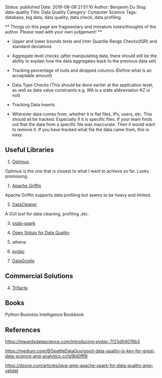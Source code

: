 Status: published
Date: 2019-08-08 21:51:10
Author: Benjamin Du
Slug: data-quality
Title: Data Quality
Category: Computer Science
Tags: database, big data, data quality, data check, data profiling

**
Things on this page are fragmentary and immature notes/thoughts of the author.
Please read with your own judgement!
**

- Upper and lower bounds tests and Inter Quartile Range Checks(IQR) and standard deviations

- Aggregate level checks (after manipulating data, there should still be the ability to explain how the data aggregates back to the previous data set)

- Tracking percentage of nulls and dropped columns (Define what is an acceptable amount)

- Data Type Checks (This should be done earlier at the application level, as well as data value constraints e.g. WA is a state abbreviation KZ is not)

- Tracking Data Inserts

- Wherever data comes from, whether it is flat files, IPs, users, etc. This should all be tracked. Especially if it is specific files. 
    If your team finds out that the data from a specific file was inaccurate. 
    Then it would want to remove it. If you have tracked what file the data came from, this is easy.

## Useful Libraries

1. [Optimus](https://github.com/ironmussa/Optimus)

Optimus is the one that is closest to what I want to achieve so far. 
Looks promissing.

1. [Apache Griffin](https://github.com/apache/griffin)

Apache Griffin supports data profiling but seems to be heavy and limited.

2. [DataCleaner](https://github.com/datacleaner/DataCleaner)

A GUI tool for data cleaning, profiling ,etc.

3. [osdq-spark](https://github.com/arrahtech/osdq-spark)

4. [Open Stduio for Data Quality](https://www.talend.com/products/data-quality/data-quality-open-studio/)

1. athena 

2. [pydqc](https://github.com/SauceCat/pydqc)

3. [DataGristle](https://github.com/kenfar/DataGristle)

## Commercial Solutions

4. [Trifacta](https://www.trifacta.com/)

## Books

Python Business Intelligence Bookbook


## References

https://towardsdatascience.com/introducing-pydqc-7f23d04076b3

https://medium.com/@SeattleDataGuy/good-data-quality-is-key-for-great-data-science-and-analytics-ccfa18d0fff8

https://dzone.com/articles/java-amp-apache-spark-for-data-quality-amp-validat
